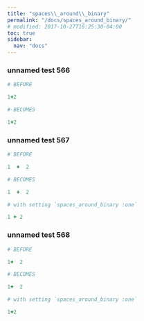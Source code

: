 ```yaml
---
title: "spaces\\_around\\_binary"
permalink: "/docs/spaces_around_binary/"
# modified: 2017-10-27T16:25:30-04:00
toc: true
sidebar:
  nav: "docs"
---
```

### unnamed test 566
```ruby
# BEFORE

1+2

```
```ruby
# BECOMES

1+2

```
### unnamed test 567
```ruby
# BEFORE

1  +  2

```
```ruby
# BECOMES

1  +  2

```
```ruby
# with setting `spaces_around_binary :one`

1 + 2
```
### unnamed test 568
```ruby
# BEFORE

1+  2

```
```ruby
# BECOMES

1+  2

```
```ruby
# with setting `spaces_around_binary :one`

1+2
```
